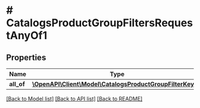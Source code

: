 # # CatalogsProductGroupFiltersRequestAnyOf1

## Properties

Name | Type | Description | Notes
------------ | ------------- | ------------- | -------------
**all_of** | [**\OpenAPI\Client\Model\CatalogsProductGroupFilterKeys[]**](CatalogsProductGroupFilterKeys.md) |  |

[[Back to Model list]](../../README.md#models) [[Back to API list]](../../README.md#endpoints) [[Back to README]](../../README.md)
